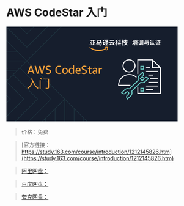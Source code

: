 # AWS CodeStar 入门

![img](../../../assets/study163/free/2e16f2595e8a43b8b68e5af26ce64534.png)

> 价格：免费

> [官方链接：https://study.163.com/course/introduction/1212145826.htm](https://study.163.com/course/introduction/1212145826.htm)

> [阿里网盘：]()

> [百度网盘：]()

> [夸克网盘：]()
